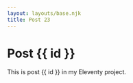 ```yaml
---
layout: layouts/base.njk
title: Post 23
---
```


# Post {{ id }}

This is post {{ id }} in my Eleventy project.
